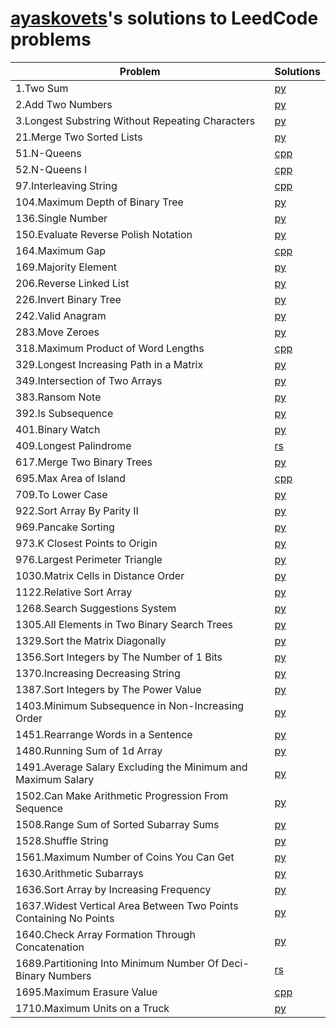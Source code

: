 # [ayaskovets](https://github.com/ayaskovets)'s solutions to LeedCode problems

| Problem                                                                                           | Solutions |
| ------------------------------------------------------------------------------------------------- | --------- |
| 1.Two Sum                                                                                         | [py](<./python/1.Two Sum.py>) |
| 2.Add Two Numbers                                                                                 | [py](<./python/2.Add Two Numbers.py>) |
| 3.Longest Substring Without Repeating Characters                                                  | [py](<./python/3.Longest Substring Without Repeating Characters.py>) |
| 21.Merge Two Sorted Lists                                                                         | [py](<./python/21.Merge Two Sorted Lists.py>) |
| 51.N-Queens                                                                                       | [cpp](<./c++/51.N-Queens.cpp>) |
| 52.N-Queens I                                                                                     | [cpp](<./c++/52.N-Queens II.cpp>) |
| 97.Interleaving String                                                                            | [cpp](<./c++/97.Interleaving String.cpp>) |
| 104.Maximum Depth of Binary Tree                                                                  | [py](<./python/104.Maximum Depth of Binary Tree.py>) |
| 136.Single Number                                                                                 | [py](<./python/136.Single Number.py>) |
| 150.Evaluate Reverse Polish Notation                                                              | [py](<./python/150.Evaluate Reverse Polish Notation.py>) |
| 164.Maximum Gap                                                                                   | [cpp](<./c++/164.Maximum Gap.cpp>) |
| 169.Majority Element                                                                              | [py](<./python/169.Majority Element.py>) |
| 206.Reverse Linked List                                                                           | [py](<./python/206.Reverse Linked List.py>) |
| 226.Invert Binary Tree                                                                            | [py](<./python/226.Invert Binary Tree.py>) |
| 242.Valid Anagram                                                                                 | [py](<./python/242.Valid Anagram.py>) |
| 283.Move Zeroes                                                                                   | [py](<./python/283.Move Zeroes.py>) |
| 318.Maximum Product of Word Lengths                                                               | [cpp](<./c++/318.Maximum Product of Word Lengths.cpp>) |
| 329.Longest Increasing Path in a Matrix                                                           | [py](<./python/329.Longest Increasing Path in a Matrix.py>) |
| 349.Intersection of Two Arrays                                                                    | [py](<./python/349.Intersection of Two Arrays.py>) |
| 383.Ransom Note                                                                                   | [py](<./python/383.Ransom Note.py>) |
| 392.Is Subsequence                                                                                | [py](<./python/392.Is Subsequence.py>) |
| 401.Binary Watch                                                                                  | [py](<./python/401.Binary Watch.py>) |
| 409.Longest Palindrome                                                                            | [rs](<./rust/409.Longest Palindrome.rs>) |
| 617.Merge Two Binary Trees                                                                        | [py](<./python/617.Merge Two Binary Trees.py>) |
| 695.Max Area of Island                                                                            | [cpp](<./c++/695.Max Area of Island.cpp>) |
| 709.To Lower Case                                                                                 | [py](<./python/709.To Lower Case.py>) |
| 922.Sort Array By Parity II                                                                       | [py](<./python/922.Sort Array By Parity II.py>) |
| 969.Pancake Sorting                                                                               | [py](<./python/969.Pancake Sorting.py>) |
| 973.K Closest Points to Origin                                                                    | [py](<./python/973.K Closest Points to Origin.py>) |
| 976.Largest Perimeter Triangle                                                                    | [py](<./python/976.Largest Perimeter Triangle.py>) |
| 1030.Matrix Cells in Distance Order                                                               | [py](<./python/1030.Matrix Cells in Distance Order.py>) |
| 1122.Relative Sort Array                                                                          | [py](<./python/1122.Relative Sort Array.py>) |
| 1268.Search Suggestions System                                                                    | [py](<./python/1268.Search Suggestions System.py>) |
| 1305.All Elements in Two Binary Search Trees                                                      | [py](<./python/1305.All Elements in Two Binary Search Trees.py>) |
| 1329.Sort the Matrix Diagonally                                                                   | [py](<./python/1329.Sort the Matrix Diagonally.py>) |
| 1356.Sort Integers by The Number of 1 Bits                                                        | [py](<./python/1356.Sort Integers by The Number of 1 Bits.py>) |
| 1370.Increasing Decreasing String                                                                 | [py](<./python/1370.Increasing Decreasing String.py>) |
| 1387.Sort Integers by The Power Value                                                             | [py](<./python/1387.Sort Integers by The Power Value.py>) |
| 1403.Minimum Subsequence in Non-Increasing Order                                                  | [py](<./python/1403.Minimum Subsequence in Non-Increasing Order.py>) |
| 1451.Rearrange Words in a Sentence                                                                | [py](<./python/1451.Rearrange Words in a Sentence.py>) |
| 1480.Running Sum of 1d Array                                                                      | [py](<./python/1480.Running Sum of 1d Array.py>) |
| 1491.Average Salary Excluding the Minimum and Maximum Salary                                      | [py](<./python/1491.Average Salary Excluding the Minimum and Maximum Salary.py>) |
| 1502.Can Make Arithmetic Progression From Sequence                                                | [py](<./python/1502.Can Make Arithmetic Progression From Sequence.py>) |
| 1508.Range Sum of Sorted Subarray Sums                                                            | [py](<./python/1508.Range Sum of Sorted Subarray Sums.py>) |
| 1528.Shuffle String                                                                               | [py](<./python/1528.Shuffle String.py>) |
| 1561.Maximum Number of Coins You Can Get                                                          | [py](<./python/1561.Maximum Number of Coins You Can Get.py>) |
| 1630.Arithmetic Subarrays                                                                         | [py](<./python/1630.Arithmetic Subarrays.py>) |
| 1636.Sort Array by Increasing Frequency                                                           | [py](<./python/1636.Sort Array by Increasing Frequency.py>) |
| 1637.Widest Vertical Area Between Two Points Containing No Points                                 | [py](<./python/1637.Widest Vertical Area Between Two Points Containing No Points.py>) |
| 1640.Check Array Formation Through Concatenation                                                  | [py](<./python/1640.Check Array Formation Through Concatenation.py>) |
| 1689.Partitioning Into Minimum Number Of Deci-Binary Numbers                                      | [rs](<./rust/1689.Partitioning Into Minimum Number Of Deci-Binary Numbers.rs>) |
| 1695.Maximum Erasure Value                                                                        | [cpp](<./c++/1695.Maximum Erasure Value.cpp>) |
| 1710.Maximum Units on a Truck                                                                     | [py](<./python/1710.Maximum Units on a Truck.py>) |